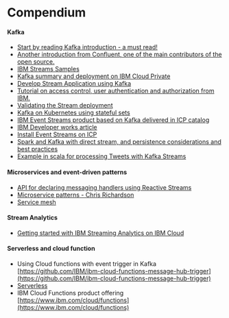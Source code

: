 # Compendium

#### Kafka


* [Start by reading Kafka introduction - a must read!](https://Kafka.apache.org/intro/)
* [Another introduction from Confluent, one of the main contributors of the open source.](http://www.confluent.io/blog/introducing-Kafka-streams-stream-processing-made-simple)
* [IBM Streams Samples](https://ibmstreams.github.io/samples/)
* [Kafka summary and deployment on IBM Cloud Private](./kafka/readme.md)
* [Develop Stream Application using Kafka](https://Kafka.apache.org/11/documentation/streams/)
* [Tutorial on access control, user authentication and authorization from IBM.](https://developer.ibm.com/tutorials/kafka-authn-authz/)
* [Validating the Stream deployment](https://developer.ibm.com/messaging/event-streams/docs/validating-the-deployment/)
* [Kafka on Kubernetes using stateful sets](https://github.com/kubernetes/contrib/tree/master/statefulsets/Kafka)
* [IBM Event Streams product based on Kafka delivered in ICP catalog](https://developer.ibm.com/messaging/event-streams/)
* [IBM Developer works article](https://developer.ibm.com/messaging/event-streams/docs/learn-about-Kafka/)
* [Install Event Streams on ICP](https://developer.ibm.com/messaging/event-streams/docs/install-guide/)
* [Spark and Kafka with direct stream, and persistence considerations and best practices](http://aseigneurin.github.io/2016/05/07/spark-Kafka-achieving-zero-data-loss.html)
* [Example in scala for processing Tweets with Kafka Streams](https://www.madewithtea.com/processing-tweets-with-Kafka-streams.html)

#### Microservices and event-driven patterns

* [API for declaring messaging handlers using Reactive Streams](https://github.com/eclipse/microprofile-reactive-messaging/blob/master/spec/src/main/asciidoc/architecture.asciidoc)
* [Microservice patterns - Chris Richardson](https://www.manning.com/books/microservices-patterns)
* [Service mesh](https://github.com/ibm-cloud-architecture/refarch-integration/blob/master/docs/service-mesh/readme.md)

#### Stream Analytics

* [Getting started with IBM Streaming Analytics on IBM Cloud](https://console.bluemix.net/docs/services/StreamingAnalytics/t_starter_app_deploy.html#starterapps_deploy)


#### Serverless and cloud function

* Using Cloud functions with event trigger in Kafka [https://github.com/IBM/ibm-cloud-functions-message-hub-trigger](https://github.com/IBM/ibm-cloud-functions-message-hub-trigger)
* [Serverless](https://github.com/ibm-cloud-architecture/refarch-integration/tree/master/docs/serverless)
* IBM Cloud Functions product offering [https://www.ibm.com/cloud/functions](https://www.ibm.com/cloud/functions)